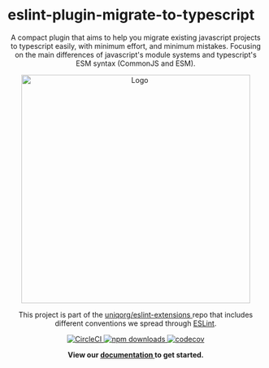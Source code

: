 # eslint-plugin-migrate-to-typescript

<p align="center" style="text-align: center;">
A compact plugin that aims to help you migrate existing javascript projects to typescript easily, with minimum effort, and minimum mistakes. Focusing on the main differences of javascript's module systems and typescript's ESM syntax (CommonJS and ESM).

</p>

<p align="center">
<img src="https://github.com/uniqorg/eslint-extensions/blob/main/assets/eslint-logo.svg" alt="Logo" width="450"></p>
</p>

<p align="center">
This project is part of the
<a href="https://github.com/uniqorg/eslint-extensions">
uniqorg/eslint-extensions
</a> repo that includes different conventions we spread through <a href="https://eslint.org/">ESLint</a>.

</p>

<p align="center">
  <a href="https://app.circleci.com/pipelines/github/uniqorg/eslint-extensions?branch=main" target="_blank">
    <img src="https://img.shields.io/circleci/build/github/uniqorg/eslint-extensions/main" alt="CircleCI" />
  </a>
  <a href="https://www.npmjs.com/package/eslint-plugin-migrate-to-typescript" target="_blank">
    <img src="https://img.shields.io/npm/dm/eslint-plugin-migrate-to-typescript" alt="npm downloads" />
  </a>
  <a href="https://codecov.io/gh/uniqorg/eslint-extensions">
    <img src="https://codecov.io/gh/uniqorg/eslint-extensions/branch/main/graph/badge.svg?token=R2J9M4Q2RA" alt="codecov" />
  </a>
</p>

<p align="center">
  <b>
  View our
  <a href="https://uniqorg.github.io/eslint-extensions">
    documentation
  </a>
  to get started.
  </b>
</p>

